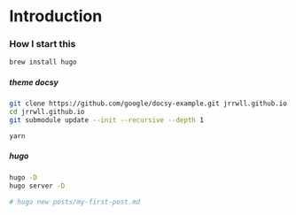 # Introduction

### How I start this
```sh
brew install hugo
```

##### theme docsy
```sh
git clone https://github.com/google/docsy-example.git jrrwll.github.io
cd jrrwll.github.io
git submodule update --init --recursive --depth 1

yarn
```

##### hugo
```sh
hugo -D
hugo server -D

# hugo new posts/my-first-post.md
```